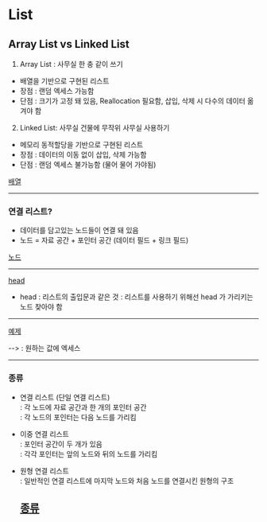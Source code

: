 # List 

## Array List vs Linked List

1. Array List : 사무실 한 충 같이 쓰기    

* 배열을 기반으로 구현된 리스트
* 장점 : 랜덤 엑세스 가능함
* 단점 : 크기가 고정 돼 있음, Reallocation 필요함, 삽입, 삭제 시 다수의 데이터 옮겨야 함

 2. Linked List: 사무실 건물에 무작위 사무실 사용하기   

* 메모리 동적할당을 기반으로 구현된 리스트
* 장점 : 데이터의 이동 없이 삽입, 삭제 가능함
* 단점 : 랜덤 엑세스 불가능함 (물어 물어 가야됨)


[배열](./image/1.png)


---

### 연결 리스트? 
* 데이터를 담고있는 노드들이 연결 돼 있음
* 노드 = 자료 공간 + 포인터 공간
(데이터 필드 + 링크 필드)


[노드](./image/node.png)

---

[head](./imange/head.png)

* head : 리스트의 출입문과 같은 것
: 리스트를 사용하기 위해선 head 가 가리키는 노드 찾아야 함

---

[예제](./image/str.png) 

--> : 원하는 값에 엑세스


---

### 종류

* 연결 리스트 (단일 연결 리스트)  
: 각 노드에 자료 공간과 한 개의 포인터 공간  
:  각 노드의 포인터는 다음 노드를 가리킴

* 이중 연결 리스트  
: 포인터 공간이 두 개가 있음  
: 각각 포인터는 앞의 노드와 뒤의 노드를 가리킴  
 
* 원형 연결 리스트  
: 일반적인 연결 리스트에 마지막 노드와 처음 노드를 연결시킨 원형의 구조
   

   [종류](./image/kinds/)
   ----


